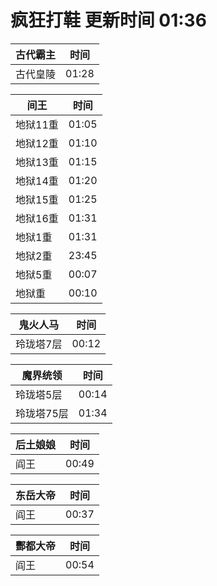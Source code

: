 # 疯狂打鞋 更新时间 01:36

| 古代霸主   | 时间    |
|--------|-------|
| 古代皇陵 | 01:28 |

| 间王   | 时间    |
|--------|-------|
| 地狱11重 | 01:05 |
| 地狱12重 | 01:10 |
| 地狱13重 | 01:15 |
| 地狱14重 | 01:20 |
| 地狱15重 | 01:25 |
| 地狱16重 | 01:31 |
| 地狱1重 | 01:31 |
| 地狱2重 | 23:45 |
| 地狱5重 | 00:07 |
| 地狱重 | 00:10 |

| 鬼火人马   | 时间    |
|--------|-------|
| 玲珑塔7层 | 00:12 |

| 魔界统领   | 时间    |
|--------|-------|
| 玲珑塔5层 | 00:14 |
| 玲珑塔75层 | 01:34 |

| 后土娘娘   | 时间    |
|--------|-------|
| 阎王 | 00:49 |

| 东岳大帝   | 时间    |
|--------|-------|
| 阎王 | 00:37 |

| 酆都大帝   | 时间    |
|--------|-------|
| 阎王 | 00:54 |